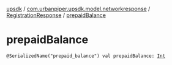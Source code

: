 [upsdk](../../index.md) / [com.urbanpiper.upsdk.model.networkresponse](../index.md) / [RegistrationResponse](index.md) / [prepaidBalance](./prepaid-balance.md)

# prepaidBalance

`@SerializedName("prepaid_balance") val prepaidBalance: `[`Int`](https://kotlinlang.org/api/latest/jvm/stdlib/kotlin/-int/index.html)